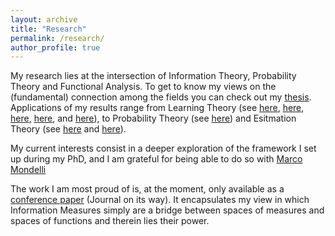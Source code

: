 ```yaml
---
layout: archive
title: "Research"
permalink: /research/
author_profile: true
---
```


My research lies at the intersection of Information Theory, Probability Theory and Functional Analysis. 
To get to know my views on the (fundamental) connection among the fields you can check out my [thesis](https://infoscience.epfl.ch/record/294547).
Applications of my results range from Learning Theory (see [here](https://ieeexplore.ieee.org/abstract/document/8849834), 
[here](https://ieeexplore.ieee.org/abstract/document/9444402), 
[here](https://ieeexplore.ieee.org/abstract/document/8989057), [here](https://arxiv.org/abs/2001.06399), 
and [here](https://ieeexplore.ieee.org/abstract/document/9174117)), to Probability Theory 
(see [here](https://ieeexplore.ieee.org/abstract/document/9517944)) and Esitmation Theory (see [here](https://ieeexplore.ieee.org/abstract/document/9517954)
and [here](https://ieeexplore.ieee.org/abstract/document/9834708)).

My current interests consist in a deeper exploration of the framework I set up during my PhD,
and I am grateful for being able to do so with [Marco Mondelli](http://www.marcomondelli.com)

The work I am most proud of is, at the moment, only available as a [conference paper](https://ieeexplore.ieee.org/abstract/document/9834354) 
(Journal on its way). It encapsulates my view in which Information Measures simply are a bridge between spaces of measures
and spaces of functions and therein lies their power. 
